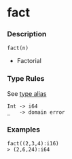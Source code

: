 # fact

### Description

`fact(n)`

- Factorial

### Type Rules

See [type alias](../../functions/#1-type-alias)

```no-highlight
Int -> i64
_   -> domain error
```

### Examples

```no-highlight
fact((2,3,4):i16)
> (2,6,24):i64
```
